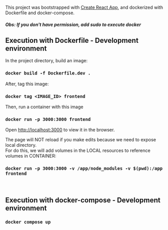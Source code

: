 This project was bootstrapped with [Create React App](https://github.com/facebook/create-react-app), and dockerized with Dockerfile and docker-compose.
##### Obs: If you don't have permission, add sudo to execute docker

## Execution with Dockerfile - Development environment

In the project directory, build an image:

### `docker build -f Dockerfile.dev .`

After, tag this image:

### `docker tag <IMAGE_ID> frontend `

Then, run a container with this image

### `docker run -p 3000:3000 frontend`
Open [http://localhost:3000](http://localhost:3000) to view it in the browser.


The page will NOT reload if you make edits because we need to expose local directory.<br>
For do this, we will add volumes in the LOCAL resources to reference volumes in CONTAINER:

### `docker run -p 3000:3000 -v /app/node_modules -v $(pwd):/app frontend`
<br />

## Execution with docker-compose - Development environment
### `docker compose up` 
<br />
